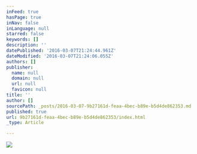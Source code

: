 ```yaml
---
inFeed: true
hasPage: true
inNav: false
inLanguage: null
starred: false
keywords: []
description: ''
datePublished: '2016-03-07T21:24:44.961Z'
dateModified: '2016-03-07T21:24:06.055Z'
authors: []
publisher:
  name: null
  domain: null
  url: null
  favicon: null
title: ''
author: []
sourcePath: _posts/2016-03-07-9b27161d-feaa-4bec-b89e-b5d4de862353.md
published: true
url: 9b27161d-feaa-4bec-b89e-b5d4de862353/index.html
_type: Article

---
```

![](https://the-grid-user-content.s3-us-west-2.amazonaws.com/c20bc2ef-be70-4ca8-a8a6-c3cede4222bd.jpg)